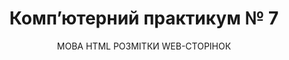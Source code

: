 <h1 align="center">Комп’ютерний практикум № 7</h1>
<p align="center">МОВА HTML РОЗМІТКИ WEB-СТОРІНОК</p>

